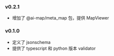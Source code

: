 ### v0.2.1
- 增加了 @ai-map/meta_map 包，提供 MapViewer

### v0.1.0
- 定义了 jsonschema
- 提供了 typescript 和 python 版本 validator